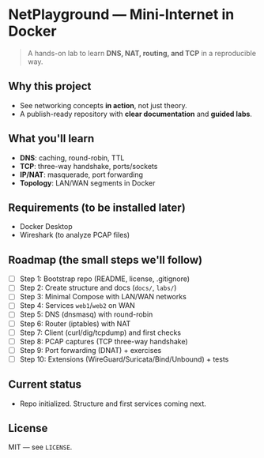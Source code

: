 # NetPlayground — Mini-Internet in Docker

> A hands-on lab to learn **DNS, NAT, routing, and TCP** in a reproducible way.

## Why this project
- See networking concepts **in action**, not just theory.
- A publish-ready repository with **clear documentation** and **guided labs**.

## What you'll learn
- **DNS**: caching, round-robin, TTL
- **TCP**: three-way handshake, ports/sockets
- **IP/NAT**: masquerade, port forwarding
- **Topology**: LAN/WAN segments in Docker

## Requirements (to be installed later)
- Docker Desktop
- Wireshark (to analyze PCAP files)

## Roadmap (the small steps we'll follow)
- [ ] Step 1: Bootstrap repo (README, license, .gitignore)
- [ ] Step 2: Create structure and docs (`docs/`, `labs/`)
- [ ] Step 3: Minimal Compose with LAN/WAN networks
- [ ] Step 4: Services `web1`/`web2` on WAN
- [ ] Step 5: DNS (dnsmasq) with round-robin
- [ ] Step 6: Router (iptables) with NAT
- [ ] Step 7: Client (curl/dig/tcpdump) and first checks
- [ ] Step 8: PCAP captures (TCP three-way handshake)
- [ ] Step 9: Port forwarding (DNAT) + exercises
- [ ] Step 10: Extensions (WireGuard/Suricata/Bind/Unbound) + tests

## Current status
- Repo initialized. Structure and first services coming next.

## License
MIT — see `LICENSE`.
